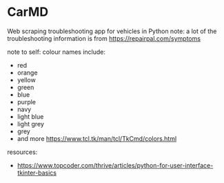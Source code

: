 # CarMD
Web scraping troubleshooting app for vehicles in Python
note: a lot of the troubleshooting information is from https://repairpal.com/symptoms


note to self:
colour names include:
* red
* orange
* yellow
* green
* blue
* purple
* navy
* light blue
* light grey
* grey
* and more <https://www.tcl.tk/man/tcl/TkCmd/colors.html>

resources:
* https://www.topcoder.com/thrive/articles/python-for-user-interface-tkinter-basics
